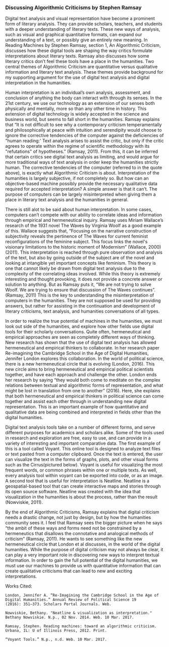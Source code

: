 ### Discussing Algorithmic Criticisms by Stephen Ramsay



Digital text analysis and visual representation have become a prominent form of literary analysis.  They can provide scholars, teachers, and students with a deeper understanding of literary texts. These new ways of analysis, such as visual and graphical quantitative formats, can expand our understanding of a text, or possibly give an entirely new meaning.  In Reading Machines by Stephen Ramsay, section 1, An Algorithmic Criticism, discusses how these digital tools are shaping the way critics formulate interpretations about literary texts. Ramsay also discusses how some literary critics don’t feel these tools have a place in the humanities. Two central themes of Algorithmic Criticism are quantitative versus qualitative information and literary text analysis. These themes provide background for my supporting argument for the use of digital text analysis and digital interpretation in the humanities.

Human interpretation is an individual’s own analysis, assessment, and conclusion of anything the body can interact with through its senses. In the 21st century, we use our technology as an extension of our senses both physically and mentally, more so than any other time in history. This extension of digital technology is widely accepted in the science and business world, but seems to fall short in the humanities. Ramsay explains that “It is not difficult to see why a contemporary criticism temperamentally and philosophically at peace with intuition and serendipity would choose to ignore the corrective tendencies of the computer against the deficiencies of "human reading:' Text analysis arises to assist the critic, but only if the critic agrees to operate within the regime of scientific methodology with its "refutations" of hypotheses.” (Ramsay, 2011). From this, it can be inferred that certain critics see digital text analysis as limiting, and would argue for more traditional ways of text analysis in order keep the humanities strictly human. The corrective tendencies of the computer (referred to in the quote above), is exactly what Algorithmic Criticism is about. Interpretation of the humanities is largely subjective, if not completely so. But how can an objective-based machine possibly provide the necessary qualitative data required for accepted interpretation? A simple answer is that it can’t. The purpose of computers can be largely misinterpreted when giving them a place in literary text analysis and the humanities in general.

There is still alot to be said about human interpretation. In some cases, computers can’t compete with our ability to correlate ideas and information through empirical and hermeneutical inquiry. Ramsay uses Miriam Wallace’s research of the 1931 novel The Waves by Virginia Woolf as a good example of this. Wallace suggests that, “Focusing on the narrative construction of subjectivity reveals the pertinence of The Waves for current feminist reconfigurations of the feminine subject. This focus links the novel's visionary limitations to the historic moment of Modernism” (Wallace, 2000)(2011). This interpretation is reached through pure observation and analysis of the text, but also by going outside of the subject are of the novel and looking at intangible yet important concepts like feminism. This theory is one that cannot likely be drawn from digital text analysis due to the complexity of the correlating ideas involved. While this theory is extremely interesting and thought provoking, it does not provide a concrete answer or solution to anything. But as Ramsay puts it, “We are not trying to solve Woolf. We are trying to ensure that discussion of The Waves continues”. (Ramsay, 2011) This is the key to understanding the misinterpretation of computers in the humanities. They are not supposed be used for providing answers, but rather for assisting in the continuation and development of literary criticisms, text analysis, and humanities conversations of all types.
	
In order to realize the true potential of machines in the humanities, we must look out side of the humanities, and explore how other fields use digital tools for their scholarly conversations. Quite often, hermeneutical and empirical approaches are seen as completely different ways of thinking. New research has shown that the use of digital text analysis has allowed hermeneutical and empirical thinkers to collaborate. In her research paper Re-imagining the Cambridge School in the Age of Digital Humanities, Jennifer London explores this collaboration. In the world of political science, there is a new hermeneutical circle that is evolving (London, 2016). This new circle aims to bring hermeneutical and empirical political scientists together, and have each approach and challenge the other. London ends her research by saying “they would both come to meditate on the complex relations between textual and algorithmic forms of representation, and what might be lost in translation from one to another” (2016). Here, she explains that both hermeneutical and empirical thinkers in political science can come together and assist each other through in understanding new digital representation. This is an important example of how quantitative and qualitative data are being combined and interpreted in fields other than the digital humanities. 

Digital text analysis tools take on a number of different forms, and serve different purposes for academics and scholars alike. Some of the tools used in research and exploration are free, easy to use, and can provide in a variety of interesting and important comparative data. The first example of this is a tool called Voyant. This online tool is designed to analyze text files or text pasted from a computer clipboard. Once the text is entered, the user can visualize the text in the forms of graphs, plots, and other visual forms such as the Cirrus(pictured below). Voyant is useful for visualizing the most frequent words, or common phrases within one or multiple texts. As well, every analysis tool within voyant can be exported into code, or as an image. A second tool that is useful for interpretation is Neatline. Neatline is a geospatial-based tool that can create interactive maps and stories through its open source software. Neatline was created with the idea that visualization in the humanities is about the process, rather than the result (Nowviskie, 2011).


By the end of Algorithmic Criticisms, Ramsay explains that digital criticism needs a drastic change, not just by design, but by how the humanities community sees it. I feel that Ramsay sees the bigger picture when he says “the ambit of these ways and forms need not be constrained by a hermeneutics that disallows the connotative and analogical methods of criticism” (Ramsay, 2011). He wants to see something like the new hermeneutical circle that London et al discusses, in the world of the digital humanities. While the purpose of digital criticism may not always be clear, it can play a very important role in discovering new ways to interpret textual information. In order to gain the full potential of the digital humanities, we must use our machines to provide us with quantitative information that can create qualitative criticisms that can lead to new and exciting interpretations.


	

Works Cited:

    London, Jennifer A. “Re-Imagining the Cambridge School in the Age of Digital Humanities.” Annual Review of Political Science 19      	
    (2016): 351–373. Scholars Portal Journals. Web.
    
    Nowviskie, Bethany. "Neatline & visualization as interpretation." Bethany Nowviskie. N.p., 02 Nov. 2014. Web. 10 Mar. 2017.

    Ramsay, Stephen. Reading machines: toward an algorithmic criticism. Urbana, IL: U of Illinois Press, 2012. Print.

    “Voyant Tools.” N.p., n.d. Web. 10 Mar. 2017.

    



